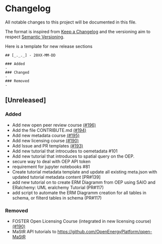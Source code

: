 # Changelog

All notable changes to this project will be documented in this file.

The format is inspired from [Keep a Changelog](http://keepachangelog.com/en/1.0.0/)
and the versioning aim to respect [Semantic Versioning](http://semver.org/spec/v2.0.0.html).

Here is a template for new release sections

```
## [_._._] - 20XX-MM-DD

### Added
-
### Changed
-
### Removed
-
```

## [Unreleased]

### Added

- Add new open peer review course [(#196)](https://github.com/OpenEnergyPlatform/academy/pull/196)
- Add the file CONTRIBUTE.md [(#194)](https://github.com/OpenEnergyPlatform/academy/pull/194)
- Add new metadata course [(#195)](https://github.com/OpenEnergyPlatform/academy/pull/195)
- Add new licensing course [(#190)](https://github.com/OpenEnergyPlatform/academy/pull/190)
- Add Issue and PR templates [(#193)](https://github.com/OpenEnergyPlatform/academy/pull/193)
- Add new tutorial that introcudes to oemetadata #101
- Add new tutorial that introduces to spatial query on the OEP.
- secure way to deal with OEP API token
- requirement for jupyter notebooks #81
- Create tutorial metadata template and update all existing meta.json with updated tutorial metadata content [PR#139]
- add new tutorial on to create ERM Diagramm from OEP using SAIO and ERalchemy: UML eralchemy Tutorial (PR#117)
- add script to automate the ERM Diagramm creation for all tables in schema, or filterd tables in schema (PR#117)

### Removed

- FOSTER Open Licensing Course (integrated in new licensing course) [(#190)](https://github.com/OpenEnergyPlatform/academy/pull/190)
- MaStR API tutorials to https://github.com/OpenEnergyPlatform/open-MaStR
